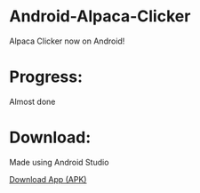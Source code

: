 # Android-Alpaca-Clicker
Alpaca Clicker now on Android!

# Progress:
Almost done

# Download:

Made using Android Studio

[Download App (APK)](https://github.com/rotciw/Android-Alpaca-Clicker/raw/master/AlpacaClicker.apk)
